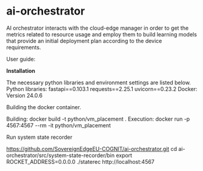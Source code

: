 # ai-orchestrator
AI orchestrator interacts with the cloud-edge manager in order to get the metrics related to resource usage and employ them to build learning models that provide an initial deployment plan according to the device requirements.

User guide:

**Installation**

The necessary python libraries and environment settings are listed below.
Python libraries:
fastapi==0.103.1
requests==2.25.1
uvicorn==0.23.2
Docker: Version 24.0.6

Building the docker container.

Building: docker build -t python/vm_placement .
Execution: docker run -p 4567:4567 --rm -it python/vm_placement

Run system state recorder

https://github.com/SovereignEdgeEU-COGNIT/ai-orchestrator.git
cd ai-orchestrator/src/system-state-recorder/bin
export ROCKET_ADDRESS=0.0.0.0
./staterec http://localhost:4567
